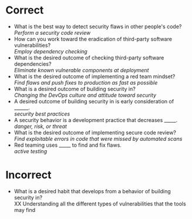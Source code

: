 # Correct
- What is the best way to detect security flaws in other people's code?  
*Perform a security code review*
- How can you work toward the eradication of third-party software vulnerabilities?  
*Employ dependency checking*
- What is the desired outcome of checking third-party software dependencies?  
*Eliminate known vulnerable components at deployment*
- What is the desired outcome of implementing a red team mindset?  
*Find flaws and push fixes to production as fast as possible*
- What is a desired outcome of building security in?  
*Changing the DevOps culture and attitude toward security*
- A desired outcome of building security in is early consideration of ______.  
*security best practices*
- A security behavior is a development practice that decreases _____.  
*danger, risk, or threat*
- What is the desired outcome of implementing secure code review?  
*Find exploitable errors in code that were missed by automated scans*
- Red teaming uses _____ to find and fix flaws.  
*active testing*
# Incorrect
- What is a desired habit that develops from a behavior of building security in?  
XX Understanding all the different types of vulnerabilities that the tools may find